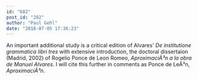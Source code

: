 ```yaml
---
id: "682"
post_id: "282"
author: "Paul Gehl"
date: "2018-07-05 17:36:23"
---
```

An important additional study is a critical edition of Alvares' <em>De institutione grammatica libri tres</em> with extensive introduction, the doctoral dissertaion (Madrid, 2002) of Rogelio Ponce de Leon Romeo, <em>AproximaciÃ³n a la obra de Manuel Alvares</em>. I will cite this further in comments as Ponce de LeÃ³n, <em>AproximaciÃ³n</em>.
